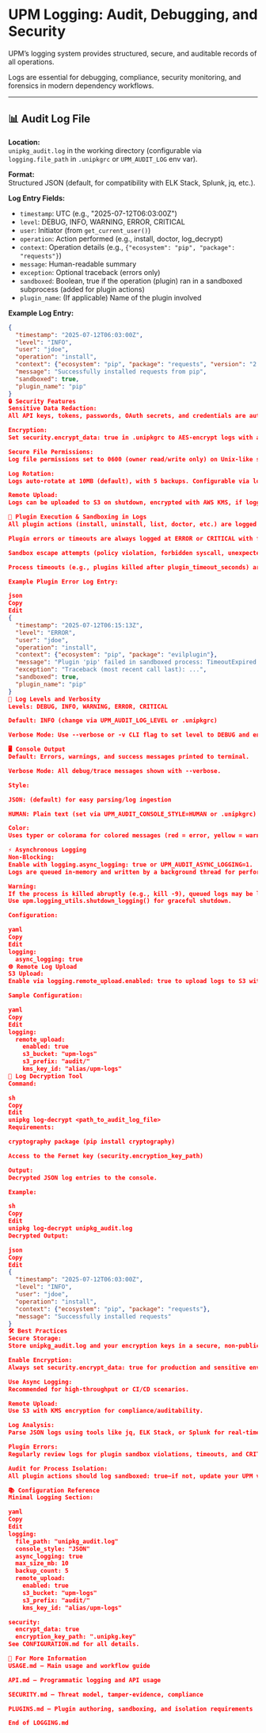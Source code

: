 # UPM Logging: Audit, Debugging, and Security

UPM’s logging system provides structured, secure, and auditable records of all operations.

Logs are essential for debugging, compliance, security monitoring, and forensics in modern dependency workflows.

---

## 📊 Audit Log File

**Location:**  
`unipkg_audit.log` in the working directory (configurable via `logging.file_path` in `.unipkgrc` or `UPM_AUDIT_LOG` env var).

**Format:**  
Structured JSON (default, for compatibility with ELK Stack, Splunk, jq, etc.).

**Log Entry Fields:**

- `timestamp`: UTC (e.g., "2025-07-12T06:03:00Z")
- `level`: DEBUG, INFO, WARNING, ERROR, CRITICAL
- `user`: Initiator (from `get_current_user()`)
- `operation`: Action performed (e.g., install, doctor, log_decrypt)
- `context`: Operation details (e.g., `{"ecosystem": "pip", "package": "requests"}`)
- `message`: Human-readable summary
- `exception`: Optional traceback (errors only)
- `sandboxed`: Boolean, true if the operation (plugin) ran in a sandboxed subprocess (added for plugin actions)
- `plugin_name`: (If applicable) Name of the plugin involved

**Example Log Entry:**

```json
{
  "timestamp": "2025-07-12T06:03:00Z",
  "level": "INFO",
  "user": "jdoe",
  "operation": "install",
  "context": {"ecosystem": "pip", "package": "requests", "version": "2.32.4"},
  "message": "Successfully installed requests from pip",
  "sandboxed": true,
  "plugin_name": "pip"
}
🔒 Security Features
Sensitive Data Redaction:
All API keys, tokens, passwords, OAuth secrets, and credentials are automatically redacted before writing to disk (see logging_utils.py for patterns).

Encryption:
Set security.encrypt_data: true in .unipkgrc to AES-encrypt logs with a Fernet key (path at security.encryption_key_path).

Secure File Permissions:
Log file permissions set to 0600 (owner read/write only) on Unix-like systems.

Log Rotation:
Logs auto-rotate at 10MB (default), with 5 backups. Configurable via logging.max_size_mb and logging.backup_count.

Remote Upload:
Logs can be uploaded to S3 on shutdown, encrypted with AWS KMS, if logging.remote_upload.enabled: true.

🚨 Plugin Execution & Sandboxing in Logs
All plugin actions (install, uninstall, list, doctor, etc.) are logged with sandboxed: true and include the plugin_name.

Plugin errors or timeouts are always logged at ERROR or CRITICAL with full exception/traceback info, and a note if the error was raised by a sandboxed subprocess.

Sandbox escape attempts (policy violation, forbidden syscall, unexpected output) are logged at CRITICAL with details.

Process timeouts (e.g., plugins killed after plugin_timeout_seconds) are also logged.

Example Plugin Error Log Entry:

json
Copy
Edit
{
  "timestamp": "2025-07-12T06:15:13Z",
  "level": "ERROR",
  "user": "jdoe",
  "operation": "install",
  "context": {"ecosystem": "pip", "package": "evilplugin"},
  "message": "Plugin 'pip' failed in sandboxed process: TimeoutExpired after 120s",
  "exception": "Traceback (most recent call last): ...",
  "sandboxed": true,
  "plugin_name": "pip"
}
🚨 Log Levels and Verbosity
Levels: DEBUG, INFO, WARNING, ERROR, CRITICAL

Default: INFO (change via UPM_AUDIT_LOG_LEVEL or .unipkgrc)

Verbose Mode: Use --verbose or -v CLI flag to set level to DEBUG and enable detailed console output.

🖥️ Console Output
Default: Errors, warnings, and success messages printed to terminal.

Verbose Mode: All debug/trace messages shown with --verbose.

Style:

JSON: (default) for easy parsing/log ingestion

HUMAN: Plain text (set via UPM_AUDIT_CONSOLE_STYLE=HUMAN or .unipkgrc)

Color:
Uses typer or colorama for colored messages (red = error, yellow = warning).

⚡ Asynchronous Logging
Non-Blocking:
Enable with logging.async_logging: true or UPM_AUDIT_ASYNC_LOGGING=1.
Logs are queued in-memory and written by a background thread for performance.

Warning:
If the process is killed abruptly (e.g., kill -9), queued logs may be lost.
Use upm.logging_utils.shutdown_logging() for graceful shutdown.

Configuration:

yaml
Copy
Edit
logging:
  async_logging: true
🌐 Remote Log Upload
S3 Upload:
Enable via logging.remote_upload.enabled: true to upload logs to S3 with KMS encryption at shutdown.

Sample Configuration:

yaml
Copy
Edit
logging:
  remote_upload:
    enabled: true
    s3_bucket: "upm-logs"
    s3_prefix: "audit/"
    kms_key_id: "alias/upm-logs"
🔑 Log Decryption Tool
Command:

sh
Copy
Edit
unipkg log-decrypt <path_to_audit_log_file>
Requirements:

cryptography package (pip install cryptography)

Access to the Fernet key (security.encryption_key_path)

Output:
Decrypted JSON log entries to the console.

Example:

sh
Copy
Edit
unipkg log-decrypt unipkg_audit.log
Decrypted Output:

json
Copy
Edit
{
  "timestamp": "2025-07-12T06:03:00Z",
  "level": "INFO",
  "user": "jdoe",
  "operation": "install",
  "context": {"ecosystem": "pip", "package": "requests"},
  "message": "Successfully installed requests"
}
🛠️ Best Practices
Secure Storage:
Store unipkg_audit.log and your encryption keys in a secure, non-public location, excluded from version control.

Enable Encryption:
Always set security.encrypt_data: true for production and sensitive environments.

Use Async Logging:
Recommended for high-throughput or CI/CD scenarios.

Remote Upload:
Use S3 with KMS encryption for compliance/auditability.

Log Analysis:
Parse JSON logs using tools like jq, ELK Stack, or Splunk for real-time monitoring and alerting.

Plugin Errors:
Regularly review logs for plugin sandbox violations, timeouts, and CRITICAL errors—these may indicate malicious or misbehaving plugins.

Audit for Process Isolation:
All plugin actions should log sandboxed: true—if not, update your UPM version and review SECURITY.md.

📚 Configuration Reference
Minimal Logging Section:

yaml
Copy
Edit
logging:
  file_path: "unipkg_audit.log"
  console_style: "JSON"
  async_logging: true
  max_size_mb: 10
  backup_count: 5
  remote_upload:
    enabled: true
    s3_bucket: "upm-logs"
    s3_prefix: "audit/"
    kms_key_id: "alias/upm-logs"

security:
  encrypt_data: true
  encryption_key_path: ".unipkg.key"
See CONFIGURATION.md for all details.

🔗 For More Information
USAGE.md — Main usage and workflow guide

API.md — Programmatic logging and API usage

SECURITY.md — Threat model, tamper-evidence, compliance

PLUGINS.md — Plugin authoring, sandboxing, and isolation requirements

End of LOGGING.md